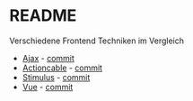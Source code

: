 # README

Verschiedene Frontend Techniken im Vergleich

 * [Ajax](https://github.com/DHBW-KA/rails_frontend/tree/ajax) - [commit](https://github.com/DHBW-KA/rails_frontend/commit/b91044f9c7a278ce896671a700b1200a7d54287c)
 * [Actioncable](https://github.com/DHBW-KA/rails_frontend/tree/actioncable) - [commit](https://github.com/DHBW-KA/rails_frontend/commit/91f5e5affcda8ee58af015a9883ff444345ff949)
 * [Stimulus](https://github.com/DHBW-KA/rails_frontend/tree/stimulus) - [commit](https://github.com/DHBW-KA/rails_frontend/commit/fb9ff256ee513ee0ac6f4a0324e51b16a4783d84)
 * [Vue](https://github.com/DHBW-KA/rails_frontend/tree/vue) - [commit](https://github.com/DHBW-KA/rails_frontend/commit/4844a34bfde932e98eb1ddb4a8b14eba548b18e0)